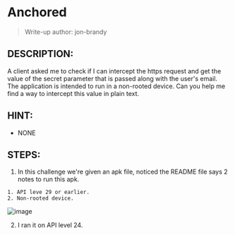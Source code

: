 # Anchored
> Write-up author: jon-brandy
## DESCRIPTION:
A client asked me to check if I can intercept the https request and get the value of the secret parameter that is passed along with the user's email. 
The application is intended to run in a non-rooted device. 
Can you help me find a way to intercept this value in plain text.
## HINT:
- NONE
## STEPS:
1. In this challenge we're given an apk file, noticed the README file says 2 notes to run this apk.

```
1. API leve 29 or earlier.
2. Non-rooted device.
```

![image](https://github.com/jon-brandy/hackthebox/assets/70703371/bce29399-c132-427e-8a22-860ba3ed41fd)


2. I ran it on API level 24.


